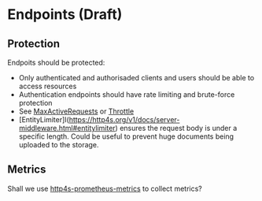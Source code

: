 # Endpoints (Draft)

## Protection

Endpoits should be protected:
 * Only authenticated and authorisaded clients and users should be able to access resources
 * Authentication endpoints should have rate limiting and brute-force protection
 * See [MaxActiveRequests](https://http4s.org/v1/docs/server-middleware.html#maxactiverequests) or [Throttle](https://http4s.org/v1/docs/server-middleware.html#maxactiverequests)
 * [EntityLimiter]I(https://http4s.org/v1/docs/server-middleware.html#entitylimiter) ensures the request body is under a specific length. Could be useful to prevent huge documents being uploaded to the storage.

## Metrics

Shall we use [http4s-prometheus-metrics](https://http4s.github.io/http4s-prometheus-metrics/) to collect metrics?